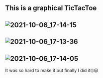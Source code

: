 ## This is a graphical TicTacToe 
## ![2021-10-06_17-14-15](https://user-images.githubusercontent.com/88204357/136215930-5bbf63a2-8b1b-44de-b202-3547775c4661.jpg)
## ![2021-10-06_17-13-36](https://user-images.githubusercontent.com/88204357/136215951-fd866629-c222-47dd-924e-9deb220f6d28.jpg)
## ![2021-10-06_17-14-05](https://user-images.githubusercontent.com/88204357/136215973-ae2e0c8b-2581-46b7-9ab7-e4c8221f54ec.jpg)

It was so hard to make it but finally I did it🙄😃
